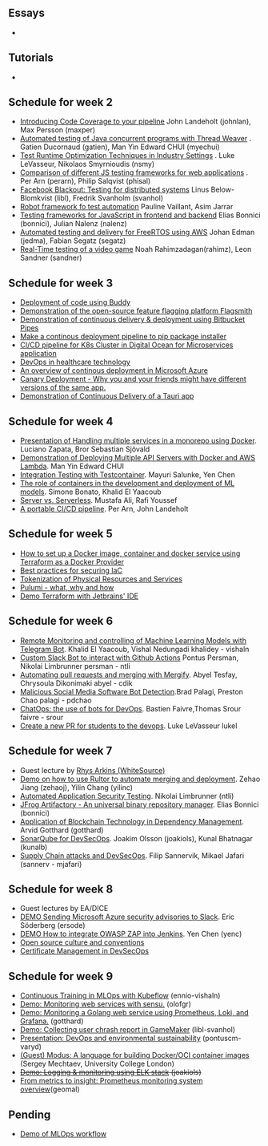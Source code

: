 ## Essays

*

## Tutorials

*

## Schedule for week 2

- [Introducing Code Coverage to your pipeline](https://github.com/KTH/devops-course/tree/2022/contributions/presentation/week2-testing-and-CI/maxper-johnlan) John Landeholt (johnlan), Max Persson (maxper)
- [Automated testing of Java concurrent programs with Thread Weaver](https://github.com/KTH/devops-course/tree/2022/contributions/presentation/week2-testing-and-CI/gatien-myechui) . Gatien Ducornaud (gatien), Man Yin Edward CHUI (myechui)
- [Test Runtime Optimization Techniques in Industry Settings](https://github.com/KTH/devops-course/tree/2022/contributions/presentation/week2-testing-and-CI/nsmy-lukel) . Luke LeVasseur, Nikolaos Smyrnioudis (nsmy)
- [Comparison of different JS testing frameworks for web applications](https://github.com/KTH/devops-course/tree/2022/contributions/presentation/week2-testing-and-CI/perarn-phisal) . Per Arn (perarn), Philip Salqvist (phisal)
- [Facebook Blackout: Testing for distributed systems](https://github.com/KTH/devops-course/tree/2022/contributions/presentation/week2-testing-and-CI/svanhol-libl) Linus Below-Blomkvist (libl), Fredrik Svanholm (svanhol)
- [Robot framework fo test automation]() Pauline Vaillant, Asim Jarrar
- [Testing frameworks for JavaScript in frontend and backend](https://github.com/KTH/devops-course/tree/2022/contributions/demo/week2-testing-and-CI/bonnici-nalenz) Elias Bonnici (bonnici), Julian Nalenz (nalenz)
- [Automated testing and delivery for FreeRTOS using AWS](https://github.com/KTH/devops-course/tree/2022/contributions/demo/week2-testing-and-CI/jedma-segatz) Johan Edman (jedma), Fabian Segatz (segatz)
- [Real-Time testing of a video game](https://github.com/KTH/devops-course/tree/2022/contributions/demo/week2-testing-and-CI/rahimz-sandner)  Noah Rahimzadagan(rahimz), Leon Sandner (sandner)

## Schedule for week 3

* [Deployment of code using Buddy](https://github.com/KTH/devops-course/tree/2022/contributions/presentation/week3-CD-and-feature-flag/lhagm-shotaro)
* [Demonstration of the open-source feature flagging platform Flagsmith](https://github.com/KTH/devops-course/tree/2022/contributions/demo/week3-CD-and-feature-flag/benron-porion)
* [Demonstration of continuous delivery & deployment using Bitbucket Pipes](https://github.com/KTH/devops-course/tree/2022/contributions/demo/week3-CD-and-feature-flag/abyel-auhr)
* [Make a continous deployment pipeline to pip package installer](https://github.com/KTH/devops-course/tree/2022/contributions/demo/week3-CD-and-feature-flag/pdchao-docl)
* [CI/CD pipeline for K8s Cluster in Digital Ocean for Microservices application](https://github.com/KTH/devops-course/pull/1642)
* [DevOps in healthcare technology](https://github.com/KTH/devops-course/tree/2022/contributions/presentation/week3-CD-and-feature-flag/leren-sanherib)
* [An overview of continous deployment in Microsoft Azure](https://github.com/KTH/devops-course/tree/2022/contributions/presentation/week3-CD-and-feature-flag/rahimz-sandner)
* [Canary Deployment - Why you and your friends might have different versions of the same app.](https://github.com/KTH/devops-course/tree/2022/contributions/presentation/week3-CD-and-feature-flag/tobiasgg-ssoderbe)
* [Demonstration of Continuous Delivery of a Tauri app](https://github.com/KTH/devops-course/tree/2022/contributions/demo/week3-CD-and-feature-flag/corgui)

## Schedule for week 4

* [Presentation of Handling multiple services in a monorepo using Docker](https://github.com/KTH/devops-course/pull/1677). Luciano Zapata, Bror Sebastian Sjövald
* [Demonstration of Deploying Multiple API Servers with Docker and AWS Lambda](https://github.com/KTH/devops-course/tree/2022/contributions/demo/week4-containers-and-serverless/myechui). Man Yin Edward CHUI
* [Integration Testing with Testcontainer](https://github.com/KTH/devops-course/pull/1736). Mayuri Salunke,  Yen Chen
* [The role of containers in the development and deployment of ML models](https://github.com/KTH/devops-course/pull/1733). Simone Bonato, Khalid El Yaacoub
* [Server vs. Serverless](https://github.com/KTH/devops-course/pull/1743). Mustafa Ali, Rafi Youssef 
* [A portable CI/CD pipeline](https://github.com/KTH/devops-course/tree/2022/contributions/demo/week4-containers-and-serverless/johnlan-perarn). Per Arn, John Landeholt

## Schedule for week 5

* [How to set up a Docker image, container and docker service using Terraform as a Docker Provider](https://github.com/KTH/devops-course/tree/2022/contributions/demo/week5-Infrastructure-as-Code/iredtzer-vilmaj)
* [Best practices for securing IaC](https://github.com/KTH/devops-course/pull/1775)
* [Tokenization of Physical Resources and Services](https://github.com/KTH/devops-course/pull/1710)
* [Pulumi - what, why and how](https://github.com/KTH/devops-course/pull/1772)
* [Demo Terraform with Jetbrains' IDE](https://github.com/KTH/devops-course/tree/2022/contributions/demo/week5-Infrastructure-as-Code/gatien-ddnadjar)

## Schedule for week 6

* [Remote Monitoring and controlling of Machine Learning Models with Telegram Bot](https://github.com/KTH/devops-course/tree/2022/contributions/demo/week6-software-bots/khalidey-vishaln). Khalid El Yaacoub, Vishal Nedungadi khalidey - vishaln
* [Custom Slack Bot to interact with Github Actions](https://github.com/KTH/devops-course/tree/2022/contributions/demo/week6-software-bots/persman-ntli) Pontus Persman, Nikolai Limbrunner persman - ntli
* [Automating pull requests and merging with Mergify](https://github.com/KTH/devops-course/tree/2022/contributions/presentation/week6-software-bots/abyel-cdik). Abyel Tesfay, Chrysoula Dikonimaki abyel - cdik
* [Malicious Social Media Software Bot Detection](https://github.com/KTH/devops-course/tree/2022/contributions/presentation/week6-software-bots/palagi-pdchao).Brad Palagi, Preston Chao palagi - pdchao
* [ChatOps: the use of bots for DevOps](https://github.com/KTH/devops-course/tree/2022/contributions/presentation/week6-software-bots/srour-faivre). Bastien Faivre,Thomas Srour faivre - srour
* [Create a new PR for students to the devops](https://github.com/KTH/devops-course/tree/2022/contributions/course-automation/lukel). Luke LeVasseur lukel

   


## Schedule for week 7

* Guest lecture by [Rhys Arkins (WhiteSource)](https://se.linkedin.com/in/rhys-arkins-5a643a)
* [Demo on how to use Rultor to automate merging and deployment](https://github.com/KTH/devops-course/tree/2022/contributions/demo/week7-dependency-DevSecOps/zehaoj-yilinc). Zehao Jiang (zehaoj), Yilin Chang (yilinc)
* [Automated Application Security Testing](https://github.com/KTH/devops-course/tree/2022/contributions/presentation/week7-dependency-DevSecOps/ntli). Nikolai Limbrunner (ntli)
* [JFrog Artifactory - An universal binary repository manager](https://github.com/KTH/devops-course/tree/2022/contributions/presentation/week7-dependency-DevSecOps/bonnici). Elias Bonnici (bonnici)
* [Application of Blockchain Technology in Dependency Management](https://github.com/KTH/devops-course/tree/2022/contributions/presentation/week7-dependency-DevSecOps/gotthard). Arvid Gotthard (gotthard)
* [SonarQube for DevSecOps](https://github.com/KTH/devops-course/tree/2022/contributions/presentation/week7-dependency-DevSecOps/joakiols-kunalb). Joakim Olsson (joakiols), Kunal Bhatnagar (kunalb)
* [Supply Chain attacks and DevSecOps](https://github.com/KTH/devops-course/tree/2022/contributions/presentation/week7-dependency-DevSecOps/sannerv-mjafari). Filip Sannervik, Mikael Jafari (sannerv - mjafari)




## Schedule for week 8

* Guest lectures by EA/DICE
* [DEMO Sending Microsoft Azure security advisories to Slack](https://github.com/KTH/devops-course/tree/2022/contributions/demo/week7-dependency-DevSecOps/ersode). Eric Söderberg (ersode)
* [DEMO How to integrate OWASP ZAP into Jenkins](https://github.com/KTH/devops-course/tree/2022/contributions/demo/week7-dependency-DevSecOps/yenc). Yen Chen (yenc)
* [Open source culture and conventions](https://github.com/KTH/devops-course/pull/1680)
* [Certificate Management in DevSecOps](https://github.com/KTH/devops-course/pull/1898)

## Schedule for week 9
* [Continuous Training in MLOps with Kubeflow](https://github.com/KTH/devops-course/pull/1670) (ennio-vishaln)
* [Demo: Monitoring web services with sensu.](https://github.com/KTH/devops-course/pull/1890) (olofgr)
* [Demo: Monitoring a Golang web service using Prometheus, Loki, and Grafana.](https://github.com/KTH/devops-course/tree/2022/contributions/demo/week9-other/gotthard/README.md) (gotthard)
* [Demo: Collecting user chrash report in GameMaker](https://github.com/KTH/devops-course/tree/2022/contributions/demo/week9-other/libl-svanhol) (libl-svanhol)
* [Presentation: DevOps and environmental sustainability](https://github.com/KTH/devops-course/tree/2022/contributions/presentation/week9-other/pontuscm-varyd) (pontuscm-varyd)
* [(Guest) Modus: A language for building Docker/OCI container images](https://modus-continens.com/) (Sergey Mechtaev, University College London)
* ~~[Demo: Logging & monitoring using ELK stack](https://github.com/KTH/devops-course/pull/1941) (joakiols)~~
* [From metrics to insight: Prometheus monitoring system overview](https://github.com/KTH/devops-course/tree/2022/contributions/presentation/week9-other/geomal)(geomal)

## Pending

* [Demo of MLOps workflow](https://github.com/KTH/devops-course/tree/2022/contributions/demo/week9-other/sannerv-kunalb)
